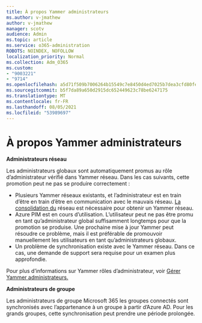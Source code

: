 ```yaml
---
title: À propos Yammer administrateurs
ms.author: v-jmathew
author: v-jmathew
manager: scotv
audience: Admin
ms.topic: article
ms.service: o365-administration
ROBOTS: NOINDEX, NOFOLLOW
localization_priority: Normal
ms.collection: Adm_O365
ms.custom:
- "9003221"
- "9714"
ms.openlocfilehash: a5d71f509b7006264b15549c7e8450d4ed7025b7dea3cfd80fe6f0fdf50b0b9c
ms.sourcegitcommit: b5f7da89a650d2915dc652449623c78be6247175
ms.translationtype: MT
ms.contentlocale: fr-FR
ms.lasthandoff: 08/05/2021
ms.locfileid: "53989697"
---
```

# <a name="about-yammer-admins"></a>À propos Yammer administrateurs

**Administrateurs réseau**

Les administrateurs globaux sont automatiquement promus au rôle d’administrateur vérifié dans Yammer réseau. Dans les cas suivants, cette promotion peut ne pas se produire correctement :

- Plusieurs Yammer réseaux existants, et l’administrateur est en train d’être en train d’être en communication avec le mauvais réseau. [La consolidation du](https://docs.microsoft.com/yammer/configure-your-yammer-network/consolidate-multiple-yammer-networks) réseau est nécessaire pour obtenir un Yammer réseau.
- Azure PIM est en cours d’utilisation. L’utilisateur peut ne pas être promu en tant qu’administrateur global suffisamment longtemps pour que la promotion se produise. Une prochaine mise à jour Yammer peut résoudre ce problème, mais il est préférable de promouvoir manuellement les utilisateurs en tant qu’administrateurs globaux.
- Un problème de synchronisation existe avec le Yammer réseau. Dans ce cas, une demande de support sera requise pour un examen plus approfondie.

Pour plus d’informations sur Yammer rôles d’administrateur, voir [Gérer Yammer administrateurs.](https://docs.microsoft.com/yammer/manage-yammer-users/manage-yammer-admins)

**Administrateurs de groupe**

Les administrateurs de groupe Microsoft 365 les groupes connectés sont synchronisés avec l’appartenance à un groupe à partir d’Azure AD. Pour les grands groupes, cette synchronisation peut prendre une période prolongée.
